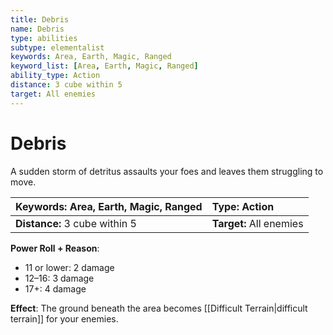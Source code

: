 ```yaml
---
title: Debris
name: Debris
type: abilities
subtype: elementalist
keywords: Area, Earth, Magic, Ranged
keyword_list: [Area, Earth, Magic, Ranged]
ability_type: Action
distance: 3 cube within 5
target: All enemies
---
```


# Debris

A sudden storm of detritus assaults your foes and leaves them struggling to move.

| **Keywords:** Area, Earth, Magic, Ranged | **Type:** Action        |
| :--------------------------------------- | :---------------------- |
| **Distance:** 3 cube within 5            | **Target:** All enemies |

**Power Roll + Reason**:

- 11 or lower: 2 damage
- 12–16: 3 damage
- 17+: 4 damage

**Effect**: The ground beneath the area becomes [[Difficult Terrain|difficult terrain]] for your enemies.
